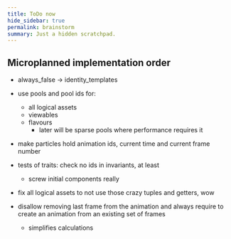 ```yaml
---
title: ToDo now
hide_sidebar: true
permalink: brainstorm
summary: Just a hidden scratchpad.
---
```


## Microplanned implementation order

- always_false -> identity_templates

- use pools and pool ids for:
	- all logical assets
	- viewables
	- flavours
		- later will be sparse pools where performance requires it

- make particles hold animation ids, current time and current frame number

- tests of traits: check no ids in invariants, at least
	- screw initial components really

- fix all logical assets to not use those crazy tuples and getters, wow

- disallow removing last frame from the animation and always require to create an animation from an existing set of frames
	- simplifies calculations
